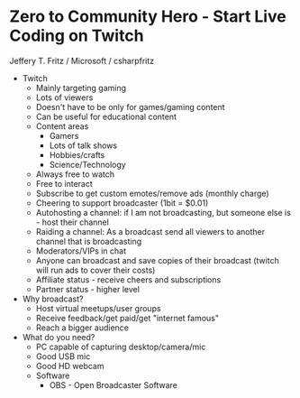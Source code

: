 # Zero to Community Hero - Start Live Coding on Twitch

Jeffery T. Fritz / Microsoft / csharpfritz

  * Twitch
    * Mainly targeting gaming
    * Lots of viewers
    * Doesn't have to be only for games/gaming content
    * Can be useful for educational content
    * Content areas
      * Gamers
      * Lots of talk shows
      * Hobbies/crafts
      * Science/Technology
    * Always free to watch
    * Free to interact
    * Subscribe to get custom emotes/remove ads (monthly charge)
    * Cheering to support broadcaster (1bit = $0.01)
    * Autohosting a channel: if I am not broadcasting, but someone else is - host their channel
    * Raiding a channel: As a broadcast send all viewers to another channel that is broadcasting
    * Moderators/VIPs in chat
    * Anyone can broadcast and save copies of their broadcast (twitch will run ads to cover their costs)
    * Affiliate status - receive cheers and subscriptions
    * Partner status - higher level
  * Why broadcast?
    * Host virtual meetups/user groups
    * Receive feedback/get paid/get "internet famous"
    * Reach a bigger audience
  * What do you need?
    * PC capable of capturing desktop/camera/mic
    * Good USB mic
    * Good HD webcam
    * Software
      * OBS - Open Broadcaster Software
  